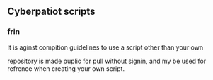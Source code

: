 ## Cyberpatiot scripts
### frin

It is aginst compition guidelines to use a script other than your own

repository is made puplic for pull without signin, and my be used for refrence when creating your own script.